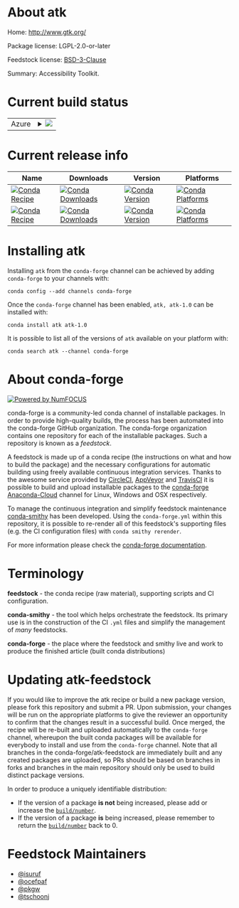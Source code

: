 About atk
=========

Home: http://www.gtk.org/

Package license: LGPL-2.0-or-later

Feedstock license: [BSD-3-Clause](https://github.com/conda-forge/atk-feedstock/blob/master/LICENSE.txt)

Summary: Accessibility Toolkit.

Current build status
====================


<table>
    
  <tr>
    <td>Azure</td>
    <td>
      <details>
        <summary>
          <a href="https://dev.azure.com/conda-forge/feedstock-builds/_build/latest?definitionId=66&branchName=master">
            <img src="https://dev.azure.com/conda-forge/feedstock-builds/_apis/build/status/atk-feedstock?branchName=master">
          </a>
        </summary>
        <table>
          <thead><tr><th>Variant</th><th>Status</th></tr></thead>
          <tbody><tr>
              <td>linux_64</td>
              <td>
                <a href="https://dev.azure.com/conda-forge/feedstock-builds/_build/latest?definitionId=66&branchName=master">
                  <img src="https://dev.azure.com/conda-forge/feedstock-builds/_apis/build/status/atk-feedstock?branchName=master&jobName=linux&configuration=linux_64_" alt="variant">
                </a>
              </td>
            </tr><tr>
              <td>linux_aarch64</td>
              <td>
                <a href="https://dev.azure.com/conda-forge/feedstock-builds/_build/latest?definitionId=66&branchName=master">
                  <img src="https://dev.azure.com/conda-forge/feedstock-builds/_apis/build/status/atk-feedstock?branchName=master&jobName=linux&configuration=linux_aarch64_" alt="variant">
                </a>
              </td>
            </tr><tr>
              <td>linux_ppc64le</td>
              <td>
                <a href="https://dev.azure.com/conda-forge/feedstock-builds/_build/latest?definitionId=66&branchName=master">
                  <img src="https://dev.azure.com/conda-forge/feedstock-builds/_apis/build/status/atk-feedstock?branchName=master&jobName=linux&configuration=linux_ppc64le_" alt="variant">
                </a>
              </td>
            </tr><tr>
              <td>osx_64</td>
              <td>
                <a href="https://dev.azure.com/conda-forge/feedstock-builds/_build/latest?definitionId=66&branchName=master">
                  <img src="https://dev.azure.com/conda-forge/feedstock-builds/_apis/build/status/atk-feedstock?branchName=master&jobName=osx&configuration=osx_64_" alt="variant">
                </a>
              </td>
            </tr><tr>
              <td>win_64</td>
              <td>
                <a href="https://dev.azure.com/conda-forge/feedstock-builds/_build/latest?definitionId=66&branchName=master">
                  <img src="https://dev.azure.com/conda-forge/feedstock-builds/_apis/build/status/atk-feedstock?branchName=master&jobName=win&configuration=win_64_" alt="variant">
                </a>
              </td>
            </tr>
          </tbody>
        </table>
      </details>
    </td>
  </tr>
</table>

Current release info
====================

| Name | Downloads | Version | Platforms |
| --- | --- | --- | --- |
| [![Conda Recipe](https://img.shields.io/badge/recipe-atk-green.svg)](https://anaconda.org/conda-forge/atk) | [![Conda Downloads](https://img.shields.io/conda/dn/conda-forge/atk.svg)](https://anaconda.org/conda-forge/atk) | [![Conda Version](https://img.shields.io/conda/vn/conda-forge/atk.svg)](https://anaconda.org/conda-forge/atk) | [![Conda Platforms](https://img.shields.io/conda/pn/conda-forge/atk.svg)](https://anaconda.org/conda-forge/atk) |
| [![Conda Recipe](https://img.shields.io/badge/recipe-atk--1.0-green.svg)](https://anaconda.org/conda-forge/atk-1.0) | [![Conda Downloads](https://img.shields.io/conda/dn/conda-forge/atk-1.0.svg)](https://anaconda.org/conda-forge/atk-1.0) | [![Conda Version](https://img.shields.io/conda/vn/conda-forge/atk-1.0.svg)](https://anaconda.org/conda-forge/atk-1.0) | [![Conda Platforms](https://img.shields.io/conda/pn/conda-forge/atk-1.0.svg)](https://anaconda.org/conda-forge/atk-1.0) |

Installing atk
==============

Installing `atk` from the `conda-forge` channel can be achieved by adding `conda-forge` to your channels with:

```
conda config --add channels conda-forge
```

Once the `conda-forge` channel has been enabled, `atk, atk-1.0` can be installed with:

```
conda install atk atk-1.0
```

It is possible to list all of the versions of `atk` available on your platform with:

```
conda search atk --channel conda-forge
```


About conda-forge
=================

[![Powered by NumFOCUS](https://img.shields.io/badge/powered%20by-NumFOCUS-orange.svg?style=flat&colorA=E1523D&colorB=007D8A)](http://numfocus.org)

conda-forge is a community-led conda channel of installable packages.
In order to provide high-quality builds, the process has been automated into the
conda-forge GitHub organization. The conda-forge organization contains one repository
for each of the installable packages. Such a repository is known as a *feedstock*.

A feedstock is made up of a conda recipe (the instructions on what and how to build
the package) and the necessary configurations for automatic building using freely
available continuous integration services. Thanks to the awesome service provided by
[CircleCI](https://circleci.com/), [AppVeyor](https://www.appveyor.com/)
and [TravisCI](https://travis-ci.com/) it is possible to build and upload installable
packages to the [conda-forge](https://anaconda.org/conda-forge)
[Anaconda-Cloud](https://anaconda.org/) channel for Linux, Windows and OSX respectively.

To manage the continuous integration and simplify feedstock maintenance
[conda-smithy](https://github.com/conda-forge/conda-smithy) has been developed.
Using the ``conda-forge.yml`` within this repository, it is possible to re-render all of
this feedstock's supporting files (e.g. the CI configuration files) with ``conda smithy rerender``.

For more information please check the [conda-forge documentation](https://conda-forge.org/docs/).

Terminology
===========

**feedstock** - the conda recipe (raw material), supporting scripts and CI configuration.

**conda-smithy** - the tool which helps orchestrate the feedstock.
                   Its primary use is in the construction of the CI ``.yml`` files
                   and simplify the management of *many* feedstocks.

**conda-forge** - the place where the feedstock and smithy live and work to
                  produce the finished article (built conda distributions)


Updating atk-feedstock
======================

If you would like to improve the atk recipe or build a new
package version, please fork this repository and submit a PR. Upon submission,
your changes will be run on the appropriate platforms to give the reviewer an
opportunity to confirm that the changes result in a successful build. Once
merged, the recipe will be re-built and uploaded automatically to the
`conda-forge` channel, whereupon the built conda packages will be available for
everybody to install and use from the `conda-forge` channel.
Note that all branches in the conda-forge/atk-feedstock are
immediately built and any created packages are uploaded, so PRs should be based
on branches in forks and branches in the main repository should only be used to
build distinct package versions.

In order to produce a uniquely identifiable distribution:
 * If the version of a package **is not** being increased, please add or increase
   the [``build/number``](https://conda.io/docs/user-guide/tasks/build-packages/define-metadata.html#build-number-and-string).
 * If the version of a package **is** being increased, please remember to return
   the [``build/number``](https://conda.io/docs/user-guide/tasks/build-packages/define-metadata.html#build-number-and-string)
   back to 0.

Feedstock Maintainers
=====================

* [@isuruf](https://github.com/isuruf/)
* [@ocefpaf](https://github.com/ocefpaf/)
* [@pkgw](https://github.com/pkgw/)
* [@tschoonj](https://github.com/tschoonj/)

